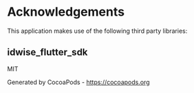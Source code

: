 # Acknowledgements
This application makes use of the following third party libraries:

## idwise_flutter_sdk

MIT

Generated by CocoaPods - https://cocoapods.org
